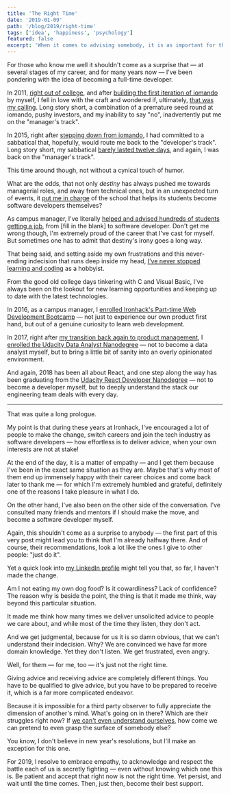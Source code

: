 ```yaml
---
title: 'The Right Time'
date: '2019-01-09'
path: '/blog/2019/right-time'
tags: ['idea', 'happiness', 'psychology']
featured: false
excerpt: 'When it comes to advising somebody, it is as important for the advisor to be knowledgeable and qualified, as is for the advisee to be ready to listen, ready to act.'
---
```


For those who know me well it shouldn't come as a surprise that — at several stages of my career, and for many years now — I've been pondering with the idea of becoming a full-time developer.

In 2011, [right out of college](/blog/2013/industrial-engineer), and after [building the first iteration of iomando](/blog/2013/iomando-10) by myself, I fell in love with the craft and wondered if, ultimately, [that was my calling](/blog/2015/passion-work). Long story short, a combination of a premature seed round at iomando, pushy investors, and my inability to say "no", inadvertently put me on the "manager's track".

In 2015, right after [stepping down from iomando](/blog/2015/stepping-down), I had committed to a sabbatical that, hopefully, would route me back to the "developer's track". Long story short, my sabbatical [barely lasted twelve days](/blog/2015/hi-from-ironhack), and again, I was back on the "manager's track".

This time around though, not without a cynical touch of humor.

What are the odds, that not only _destiny_ has always pushed me towards managerial roles, and away from technical ones, but in an unexpected turn of events, it [put me in charge](/blog/2016/the-power-of-not-knowing) of the school that helps its students become software developers themselves?

As campus manager, I've literally [helped and advised hundreds of students getting a job](/blog/2017/curiosity-trumps-everything), from [fill in the blank] to software developer. Don't get me wrong though, I'm extremely proud of the career that I've cast for myself. But sometimes one has to admit that destiny's irony goes a long way.

That being said, and setting aside my own frustrations and this never-ending indecision that runs deep inside my head, [I've never stopped learning and coding](https://github.com/MarcCollado) as a hobbyist.

From the good old college days tinkering with C and Visual Basic, I've always been on the lookout for new learning opportunities and keeping up to date with the latest technologies.

In 2016, as a campus manager, I [enrolled Ironhack's Part-time Web Development Bootcamp](/blog/2016/ironhack-experience) — not just to experience our own product first hand, but out of a genuine curiosity to learn web development.

In 2017, right after [my transition back again to product management](/blog/2017/back-to-product), I [enrolled the Udacity Data Analyst Nanodegree](/blog/2018/udacity-dand) — not to become a data analyst myself, but to bring a little bit of sanity into an overly opinionated environment.

And again, 2018 has been all about React, and one step along the way has been graduating from the [Udacity React Developer Nanodegree](/blog/2018/udacity-rdnd) — not to become a developer myself, but to deeply understand the stack our engineering team deals with every day.

---

That was quite a long prologue.

My point is that during these years at Ironhack, I've encouraged a lot of people to make the change, switch careers and join the tech industry as software developers — how effortless is to deliver advice, when your own interests are not at stake!

At the end of the day, it is a matter of empathy — and I get them because I've been in the exact same situation as they are. Maybe that's why most of them end up immensely happy with their career choices and come back later to thank me — for which I'm extremely humbled and grateful, definitely one of the reasons I take pleasure in what I do.

On the other hand, I've also been on the other side of the conversation. I've consulted many friends and mentors if I should make the move, and become a software developer myself.

Again, this shouldn't come as a surprise to anybody — the first part of this very post might lead you to think that I'm already halfway there. And of course, their recommendations, look a lot like the ones I give to other people: "just do it".

Yet a quick look into [my LinkedIn profile](https://www.linkedin.com/in/marccollado/) might tell you that, so far, I haven't made the change.

Am I not eating my own dog food? Is it cowardliness? Lack of confidence? The reason why is beside the point, the thing is that it made me think, way beyond this particular situation.

It made me think how many times we deliver unsolicited advice to people we care about, and while most of the time they listen, they don't act.

And we get judgmental, because for us it is so damn obvious, that we can't understand their indecision. Why? We are convinced we have far more domain knowledge. Yet they don't listen. We get frustrated, even angry.

Well, for them — for me, too — it's just not the right time.

Giving advice and receiving advice are completely different things. You have to be qualified to give advice, but you have to be prepared to receive it, which is a far more complicated endeavor.

Because it is impossible for a third party observer to fully appreciate the dimension of another's mind. What's going on in there? Which are their struggles right now? If [we can't even understand ourselves](/blog/2018/free-will), how come we can pretend to even grasp the surface of somebody else?

You know, I don't believe in new year's resolutions, but I'll make an exception for this one.

For 2019, I resolve to embrace empathy, to acknowledge and respect the battle each of us is secretly fighting — even without knowing which one this is. Be patient and accept that right now is not the right time. Yet persist, and wait until the time comes. Then, just then, become their best support.
